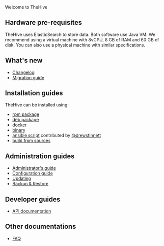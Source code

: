 Welcome to TheHive 

## Hardware pre-requisites

TheHive uses ElasticSearch to store data. Both software use Java VM. We recommend using a virtual machine with 8vCPU, 8
GB of RAM and 60 GB of disk. You can also use a physical machine with similar specifications.

## What's new

- [Changelog](/CHANGELOG.md)
- [Migration guide](migration-guide.md)

## Installation guides

TheHive can be installed using:
- [rpm package](installation/rpm-guide.md)
- [deb package](installation/deb-guide.md)
- [docker](installation/docker-guide.md)
- [binary](installation/binary-guide.md)
- [ansible script](https://github.com/drewstinnett/ansible-thehive) contributed by
[@drewstinnett](https://github.com/drewstinnett)
- [build from sources](installation/build-guide.md)

## Administration guides

- [Administrator's guide](admin/admin-guide.md)
- [Configuration guide](admin/configuration.md)
- [Updating](admin/updating.md)
- [Backup & Restore](admin/backup-restore.md)

## Developer guides

- [API documentation](api/README.md)

## Other documentations
- [FAQ](FAQ.md)